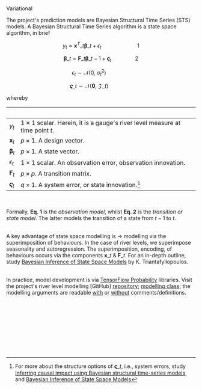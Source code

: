 <br>

Variational

The project's prediction models are Bayesian Structural Time Series (STS) models.  A Bayesian Structural Time Series algorithm is a state space algorithm, in brief


$$y_{t} = \mathbf{x}^{T}\_{t}\pmb{\beta}\_{t} + \epsilon_{t} \qquad \qquad \qquad 1$$

$$\pmb{\beta}\_{t} = \mathbf{F}\_{t}\pmb{\beta}\_{t - 1} + \pmb{\varsigma}_{t} \qquad \qquad 2$$

$$\epsilon_{t} \sim \mathcal{N}\bigl(0, \: \sigma^{2}_{t}  \bigr) \qquad \qquad$$

$$\pmb{\varsigma}\_{t} \sim \mathcal{N}\bigl(\mathbf{0}, \: \pmb{\mathcal{Z}}\_{t}\bigr) \qquad \qquad$$

whereby

&nbsp; | &nbsp;
:--- | :---
$y_{t}$ | $1 \times 1$ scalar.  Herein, it is a gauge's river level measure at time point $t$.
$\mathbf{x}_{t}$ | $p \times 1$.  A design vector.
$\pmb{\beta}_{t}$ | $p \times 1$.  A state vector.
$\epsilon_{t}$ | $1 \times 1$ scalar.  An observation error, observation innovation.
$\mathbf{F}_{t}$ | $p \times p$.  A transition matrix.
$\pmb{\varsigma}_{t}$ | $q \times 1$. A system error, or state innovation.[^1]


<br>

Formally, <b>Eq. 1</b>  is the <i>observation model</i>, whilst <b>Eq. 2</b> is the <i>transition or state model</i>.  The latter models the transition of a state from $t - 1$ to $t$.<br><br>

A key advantage of state space modelling is $\rightarrow$ modelling via the superimposition of behaviours.  In the case of river levels, we superimpose seasonality and autoregression.  The superimposition, encoding, of behaviours occurs via the components $\mathbf{x}\_{t}$ & $\mathbf{F}\_{t}$.  For an in-depth outline, study <a href="https://link.springer.com/book/10.1007/978-3-030-76124-0" target="_blank">Bayesian Inference of State Space Models</a> by K. Triantafyllopoulos.<br><br>

In practice, model development is via <a href="https://www.tensorflow.org/probability" target="_blank">TensorFlow Probability</a> libraries.  Visit the project's river level modelling [GitHub] <a href="https://github.com/repatterning/variational/tree/master" target="_blank">repository</a>; <a href="https://github.com/repatterning/variational/blob/master/src/modelling/architecture.py" target="_blank">modelling class</a>; the modelling arguments are readable <a href="https://github.com/repatterning/configurations/blob/master/src/artefacts/architecture/variational/arguments.yaml" target="_blank">with</a> or <a href="https://github.com/repatterning/configurations/blob/master/src/artefacts/architecture/variational/arguments.json" target="_blank">without</a> comments/definitions.
              


<br>
<br>

<br>
<br>

<br>
<br>

<br>
<br>

[^1]: For more about the structure options of $\pmb{\varsigma}\_{t}$, i.e., system errors, study <a href="https://projecteuclid.org/journals/annals-of-applied-statistics/volume-9/issue-1/Inferring-causal-impact-using-Bayesian-structural-time-series-models/10.1214/14-AOAS788.full" target="_blank">Inferring causal impact using Bayesian structural time-series models</a>, and <a href="https://link.springer.com/book/10.1007/978-3-030-76124-0" target="_blank">Bayesian Inference of State Space Models</a>